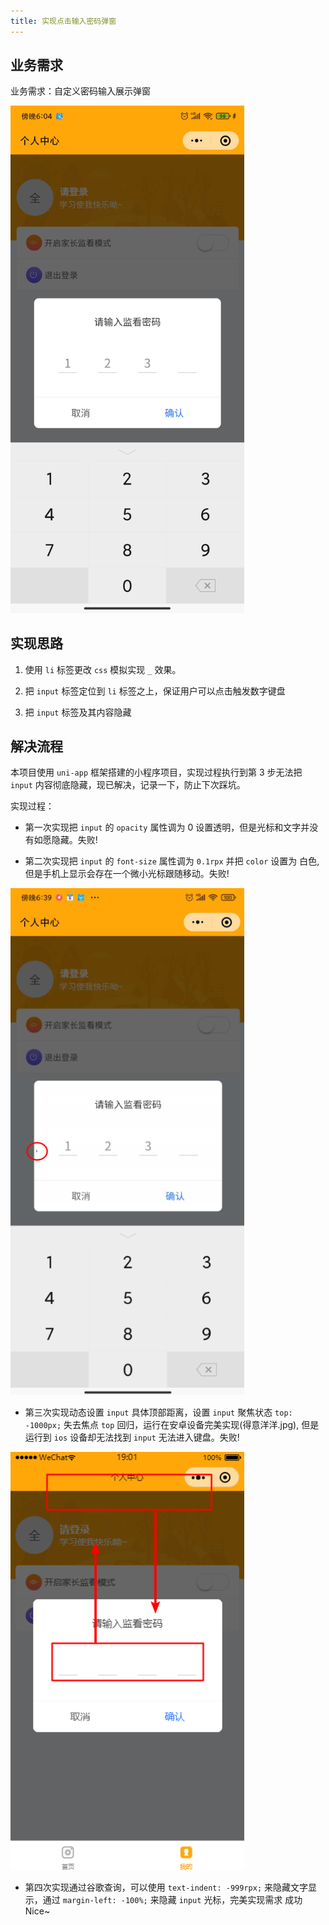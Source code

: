 ```yaml
---
title: 实现点击输入密码弹窗
---
```


## 业务需求

业务需求：自定义密码输入展示弹窗

<img style="width: 374px" src="./images/uni-pop_up/Snipaste_2020-10-30_17-33-43.png">

## 实现思路

1. 使用 `li` 标签更改 `css` 模拟实现 `_` 效果。

2. 把 `input` 标签定位到 `li` 标签之上，保证用户可以点击触发数字键盘

3. 把 `input` 标签及其内容隐藏

## 解决流程

本项目使用 `uni-app` 框架搭建的小程序项目，实现过程执行到第 3 步无法把 `input` 内容彻底隐藏，现已解决，记录一下，防止下次踩坑。

实现过程：

- 第一次实现把 `input` 的 `opacity` 属性调为 0 设置透明，但是光标和文字并没有如愿隐藏。失败!

- 第二次实现把 `input` 的 `font-size` 属性调为 `0.1rpx` 并把 `color` 设置为 白色, 但是手机上显示会存在一个微小光标跟随移动。失败!

<img style="width: 374px" src="./images/uni-pop_up/Snipaste_2020-10-30_18-44-46.png">

- 第三次实现动态设置 `input` 具体顶部距离，设置 `input` 聚焦状态 `top: -1000px;` 失去焦点 `top` 回归，运行在安卓设备完美实现(得意洋洋.jpg), 但是运行到 `ios` 设备却无法找到 `input` 无法进入键盘。失败!

<img style="width: 374px" src="./images/uni-pop_up/Snipaste_2020-10-30_18-57-54.png">


- 第四次实现通过谷歌查询，可以使用 `text-indent: -999rpx;` 来隐藏文字显示，通过 `margin-left: -100%;` 来隐藏 `input` 光标，完美实现需求 成功 Nice~